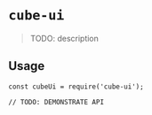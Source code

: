 # `cube-ui`

> TODO: description

## Usage

```
const cubeUi = require('cube-ui');

// TODO: DEMONSTRATE API
```
